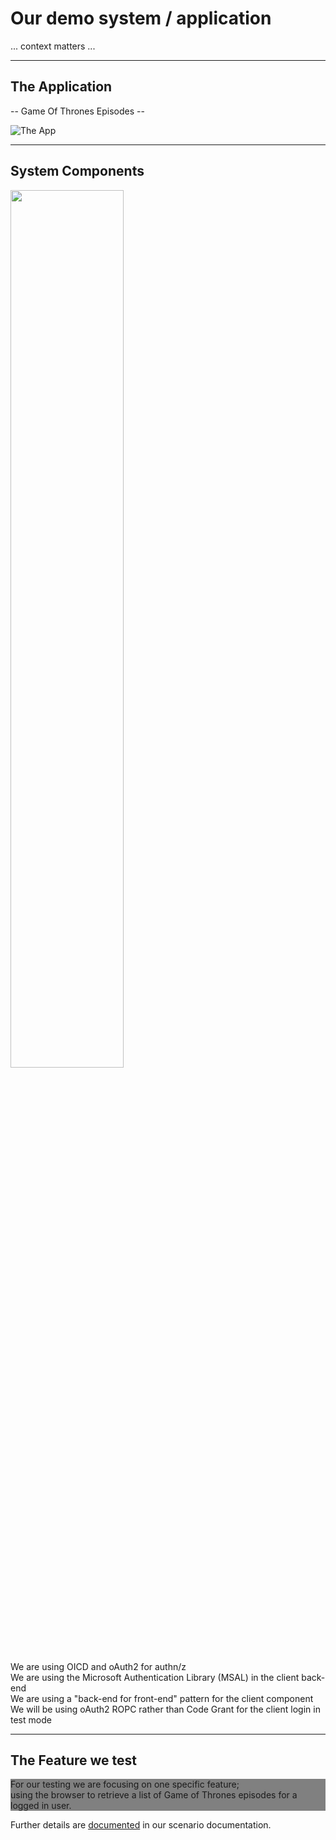 <!-- markdownlint-disable MD033 -->

# Our demo system / application

... context matters ...

---

## The Application

-- Game Of Thrones Episodes --

![The App](./content/images/the-app.png)

---

## System Components

<img src="./content/images/pawa-scenario.jpg" width="60%" height="auto">

We are using OICD and oAuth2 for authn/z</br>We are using the Microsoft Authentication Library (MSAL) in the client back-end  </br>
We are using a "back-end for front-end" pattern for the client component</br>
We will be using oAuth2 ROPC rather than Code Grant for the client login in test mode<!-- .element: style="font-size:0.5em"-->

---

## The Feature we test

<div style="background-color:grey">For our testing we are focusing on one specific feature;</br> using the browser to retrieve a list of Game of Thrones episodes for a logged in user.</div>

Further details are [documented](https://github.com/larskaare/pawa-system-testing/blob/main/scenario/doc/the-feature.md) in our scenario documentation.
